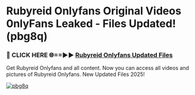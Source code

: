# Rubyreid Onlyfans Original Videos 0nlyFans Leaked - Files Updated! (pbg8q)

<h3>🔴 CLICK HERE 🌐==►► <a href="https://tinyurl.com/ehrbuxhb" rel="nofollow">Rubyreid Onlyfans Updated Files</a></h3>

Get Rubyreid Onlyfans and all content. Now you can access all videos and pictures of Rubyreid Onlyfans. New Updated Files 2025!

[![pbg8q](https://i.imgur.com/lVYEuWS.gif)](https://tinyurl.com/ehrbuxhb)
